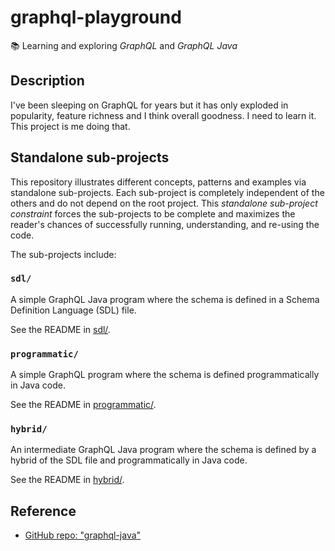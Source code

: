 # graphql-playground

📚 Learning and exploring _GraphQL_ and _GraphQL Java_

## Description

I've been sleeping on GraphQL for years but it has only exploded in popularity, feature richness and I think overall
goodness. I need to learn it. This project is me doing that.

## Standalone sub-projects

This repository illustrates different concepts, patterns and examples via standalone sub-projects. Each sub-project is
completely independent of the others and do not depend on the root project. This _standalone sub-project constraint_
forces the sub-projects to be complete and maximizes the reader's chances of successfully running, understanding, and
re-using the code.

The sub-projects include:

### `sdl/`

A simple GraphQL Java program where the schema is defined in a Schema Definition Language (SDL) file.

See the README in [sdl/](sdl/).

### `programmatic/`

A simple GraphQL program where the schema is defined programmatically in Java code.

See the README in [programmatic/](programmatic/).

### `hybrid/`

An intermediate GraphQL Java program where the schema is defined by a hybrid of the SDL file and programmatically in Java code.

See the README in [hybrid/](hybrid/).

## Reference

* [GitHub repo: "graphql-java"](https://github.com/graphql-java/graphql-java)

